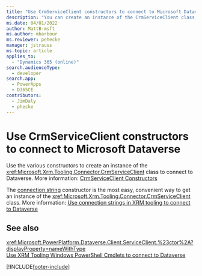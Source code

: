 ```yaml
---
title: "Use CrmServiceClient constructors to connect to Microsoft Dataverse (Dataverse)| Microsoft Docs"
description: "You can create an instance of the CrmServiceClient class, and then use one of the constructors to connect to Microsoft Dataverse"
ms.date: 04/01/2022
author: MattB-msft
ms.author: mbarbour
ms.reviewer: pehecke
manager: jstrauss
ms.topic: article
applies_to: 
  - "Dynamics 365 (online)"
search.audienceType: 
  - developer
search.app: 
  - PowerApps
  - D365CE
contributors: 
  - JimDaly
  - phecke 
---
```

# Use CrmServiceClient constructors to connect to Microsoft Dataverse

Use the various constructors to create an instance of the <xref:Microsoft.Xrm.Tooling.Connector.CrmServiceClient> class to connect to Dataverse. More information: [CrmServiceClient Constructors](/dotnet/api/microsoft.xrm.tooling.connector.crmserviceclient.-ctor)

The [connection string](/dotnet/api/microsoft.xrm.tooling.connector.crmserviceclient.-ctor#Microsoft_Xrm_Tooling_Connector_CrmServiceClient__ctor_System_String_) constructor is the most easy, convenient way to get an instance of the <xref:Microsoft.Xrm.Tooling.Connector.CrmServiceClient> class. More information: [Use connection strings in XRM tooling to connect to Dataverse](use-connection-strings-xrm-tooling-connect.md)

## See also

<xref:Microsoft.PowerPlatform.Dataverse.Client.ServiceClient.%23ctor%2A?displayProperty=nameWithType>  
[Use XRM Tooling Windows PowerShell Cmdlets to connect to Dataverse](use-powershell-cmdlets-xrm-tooling-connect.md)

[!INCLUDE[footer-include](../../../includes/footer-banner.md)]